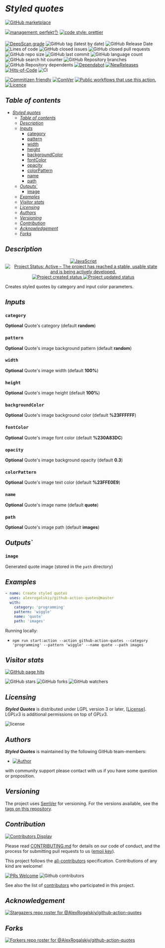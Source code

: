 # _Styled quotes_

[![GitHub marketplace](https://img.shields.io/badge/marketplacegithub--graph-quotes-blue?logo=github)](https://github.com/marketplace/actions/graph-quotes)

[![management: perfekt👌](https://img.shields.io/badge/management-perfekt👌-red.svg)](https://github.com/lekterable/perfekt)
[![code style: prettier](https://img.shields.io/badge/code_style-prettier-ff69b4.svg)](https://github.com/prettier/prettier)

<!-- [![Become a sponsor](https://img.shields.io/badge/sponsor-AlexRogalskiy-181717.svg?logo=github)](https://github.com/sponsors/AlexRogalskiy)-->

[![DeepScan grade](https://deepscan.io/api/teams/11946/projects/15929/branches/326929/badge/grade.svg)](https://deepscan.io/dashboard#view=project&tid=11946&pid=15929&bid=326929)
![GitHub tag (latest by date)](https://img.shields.io/github/v/tag/AlexRogalskiy/github-action-quotes)
![GitHub Release Date](https://img.shields.io/github/release-date/AlexRogalskiy/github-action-quotes)
![Lines of code](https://tokei.rs/b1/github/AlexRogalskiy/github-action-quotes?category=lines)
![GitHub closed issues](https://img.shields.io/github/issues-closed/AlexRogalskiy/github-action-quotes)
![GitHub closed pull requests](https://img.shields.io/github/issues-pr-closed/AlexRogalskiy/github-action-quotes)
![GitHub repo size](https://img.shields.io/github/repo-size/AlexRogalskiy/github-action-quotes)
![GitHub last commit](https://img.shields.io/github/last-commit/AlexRogalskiy/github-action-quotes)
![GitHub language count](https://img.shields.io/github/languages/count/AlexRogalskiy/github-action-quotes)
![GitHub search hit counter](https://img.shields.io/github/search/AlexRogalskiy/github-action-quotes/goto)
![GitHub Repository branches](https://badgen.net/github/branches/AlexRogalskiy/github-action-quotes)
![GitHub Repository dependents](https://badgen.net/github/dependents-repo/AlexRogalskiy/github-action-quotes)
[![Dependabot](https://img.shields.io/badge/dependabot-enabled-1f8ceb.svg?style=flat-square)](https://dependabot.com/)
[![NewReleases](https://newreleases.io/badge.svg)](https://newreleases.io/github/AlexRogalskiy/github-action-quotes)
[![Hits-of-Code](https://hitsofcode.com/github/alexrogalskiy/github-action-quotes?branch=master)](https://hitsofcode.com/github/alexrogalskiy/github-action-quotes?branch=master/view?branch=master)
![CI](https://github.com/AlexRogalskiy/github-action-quotes/workflows/CI/badge.svg)

<!--[![codecov](https://codecov.io/gh/AlexRogalskiy/github-action-quotes/branch/master/graph/badge.svg)](https://codecov.io/gh/AlexRogalskiy/github-action-quotes)-->

[![Commitizen friendly](https://img.shields.io/badge/commitizen-friendly-brightgreen.svg)](http://commitizen.github.io/cz-cli/)
[![ComVer](https://img.shields.io/badge/ComVer-compliant-brightgreen.svg)][repo]
[![Public workflows that use this action.][total_usages]][search_results]
[![Licence][license_id]][license_content]

## _Table of contents_

<!--ts-->
   * [<em>Styled quotes</em>](#styled-quotes)
      * [<em>Table of contents</em>](#table-of-contents)
      * [<em>Description</em>](#description)
      * [<em>Inputs</em>](#inputs)
         * [category](#category)
         * [pattern](#pattern)
         * [width](#width)
         * [height](#height)
         * [backgroundColor](#backgroundcolor)
         * [fontColor](#fontcolor)
         * [opacity](#opacity)
         * [colorPattern](#colorpattern)
         * [name](#name)
         * [path](#path)
      * [<em>Outputs</em>`](#outputs)
         * [image](#image)
      * [<em>Examples</em>](#examples)
      * [<em>Visitor stats</em>](#visitor-stats)
      * [<em>Licensing</em>](#licensing)
      * [<em>Authors</em>](#authors)
      * [<em>Versioning</em>](#versioning)
      * [<em>Contribution</em>](#contribution)
      * [<em>Acknowledgement</em>](#acknowledgement)
      * [<em>Forks</em>](#forks)
<!--te-->

## _Description_

<p align="center" style="text-align:center;">
    <a href="https://www.typescriptlang.org/">
        <img src="https://img.shields.io/badge/javascript%20-%23323330.svg?&style=for-the-badge&logo=javascript&logoColor=%23F7DF1E" alt="JavaScript" />
    </a>
    <a href="https://www.repostatus.org/#active">
        <img src="https://img.shields.io/badge/Project%20Status-Active-brightgreen" alt="Project Status: Active – The project has reached a stable, usable state and is being actively developed." />
    </a>
    <a href="https://badges.pufler.dev">
        <img src="https://badges.pufler.dev/created/AlexRogalskiy/github-action-quotes" alt="Project created status" />
    </a>
    <a href="https://badges.pufler.dev">
        <img src="https://badges.pufler.dev/updated/AlexRogalskiy/github-action-quotes" alt="Project updated status" />
    </a>
</p>

Creates styled quotes by category and input color parameters.

## _Inputs_

### `category` 

**Optional** Quote's category (default **random**)

### `pattern`

**Optional** Quote's image background pattern (default **random**)

### `width`

**Optional** Quote's image width (default **100%**)

### `height`

**Optional** Quote's image height (default **100%**)

### `backgroundColor`

**Optional** Quote's image background color (default **%23FFFFFF**)

### `fontColor`

**Optional** Quote's image font color (default **%230A83DC**)

### `opacity`

**Optional** Quote's image background opacity (default **0.3**)

### `colorPattern`

**Optional** Quote's image text color (default **%23FFE0E9**)

### `name`

**Optional** Quote's image name (default **quote**)

### `path`

**Optional** Quote's image path (default **images**)

## _Outputs_`

### `image`

Generated quote image (stored in the `path` directory)

## _Examples_

```yml
- name: Create styled quotes
  uses: alexrogalskiy/github-action-quotes@master
  with:
    category: 'programming'
    pattern: 'wiggle'
    name: 'quote'
    path: 'images'
```

Running locally:

- `npm run start:action --action github-action-quotes --category 'programming' --pattern 'wiggle' --name quote --path images`

## _Visitor stats_

[![GitHub page hits](https://hits.seeyoufarm.com/api/count/incr/badge.svg?url=https%3A%2F%2Fgithub.com%2FAlexRogalskiy%2Fgithub-action-quotes&count_bg=%2379C83D&title_bg=%23555555&icon=&icon_color=%23E7E7E7&title=hits&edge_flat=true)](https://hits.seeyoufarm.com)

![GitHub stars](https://img.shields.io/github/stars/AlexRogalskiy/github-action-quotes?style=social)
![GitHub forks](https://img.shields.io/github/forks/AlexRogalskiy/github-action-quotes?style=social)
![GitHub watchers](https://img.shields.io/github/watchers/AlexRogalskiy/github-action-quotes?style=social)

## _Licensing_

_**Styled Quotes**_ is distributed under LGPL version 3 or later,
[[License](https://github.com/AlexRogalskiy/github-action-quotes/blob/master/LICENSE)]. LGPLv3 is additional
permissions on top of GPLv3.

![license](https://user-images.githubusercontent.com/19885116/48661948-6cf97e80-ea7a-11e8-97e7-b45332a13e49.png)

## _Authors_

_**Styled Quotes**_ is maintained by the following GitHub team-members:

- [![Author](https://img.shields.io/badge/author-AlexRogalskiy-FB8F0A)](https://github.com/AlexRogalskiy)

with community support please contact with us if you have some question or proposition.

## _Versioning_

The project uses [SemVer](http://semver.org/) for versioning. For the versions available, see the [tags on
this repository][tags].

## _Contribution_

[![Contributors Display](https://badges.pufler.dev/contributors/AlexRogalskiy/github-action-quotes?size=50&padding=5&bots=true)](https://badges.pufler.dev)

Please read
[CONTRIBUTING.md](https://github.com/AlexRogalskiy/github-action-quotes/blob/master/.github/CONTRIBUTING.md)
for details on our code of conduct, and the process for submitting pull requests to us ([emoji key](https://allcontributors.org/docs/en/emoji-key)).

This project follows the [all-contributors](https://github.com/all-contributors/all-contributors) specification. Contributions of any kind are welcome!

[![PRs Welcome](https://img.shields.io/badge/PRs-welcome-brightgreen.svg?style=flat-square)](http://makeapullrequest.com)
![Github contributors](https://img.shields.io/github/all-contributors/AlexRogalskiy/github-action-quotes)

See also the list of [contributors][contributors] who participated in this project.

## _Acknowledgement_

[![Stargazers repo roster for @AlexRogalskiy/github-action-quotes](https://reporoster.com/stars/AlexRogalskiy/github-action-quotes)][stars]

## _Forks_

[![Forkers repo roster for @AlexRogalskiy/github-action-quotes](https://reporoster.com/forks/AlexRogalskiy/github-action-quotes)][forkers]

[repo]: https://github.com/AlexRogalskiy/github-action-quotes
[tags]: https://github.com/AlexRogalskiy/github-action-quotes/tags
[issues]: https://github.com/AlexRogalskiy/github-action-quotes/issues
[pulls]: https://github.com/AlexRogalskiy/github-action-quotes/pulls
[wiki]: https://github.com/AlexRogalskiy/github-action-quotes/wiki
[stars]: https://github.com/AlexRogalskiy/github-action-quotes/stargazers
[forkers]: https://github.com/AlexRogalskiy/github-action-quotes/network/members
[contributors]: https://github.com/AlexRogalskiy/github-action-quotes/graphs/contributors
[license_id]: https://img.shields.io/github/license/AlexRogalskiy/github-action-quotes
[license_content]: https://github.com/AlexRogalskiy/github-action-quotes/blob/master/LICENSE
[total_usages]:
  https://img.shields.io/endpoint?url=https%3A%2F%2Fapi-git-master.endbug.vercel.app%2Fapi%2Fgithub-actions%2Fused-by%3Faction%3DAlexRogalskiy%2Fgithub-action-quotes%26badge%3Dtrue
[search_results]:
  https://github.com/search?o=desc&q=AlexRogalskiy/github-action-quotes+path%3A.github%2Fworkflows+language%3AYAML&s=&type=Code
